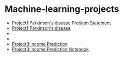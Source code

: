 # Machine-learning-projects
- [Project1:Parkinson's disease Problem Statement](Project1-Parkinson'sdisease-Problem-Statement.md)
- [Project1:Parkinson's disease](Project1-Parkinson'sdisease.md)
- []()
- []()
- [Project3:Income Prediction](Project3-Income-Prediction.md)
- [Project3:Income Prediction Notebook](Income-Prediction/incomeprediction.ipynb)
